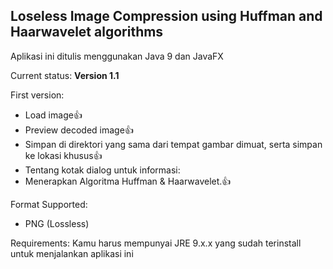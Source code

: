 ## Loseless Image Compression using Huffman and Haarwavelet algorithms

Aplikasi ini ditulis menggunakan Java 9 dan JavaFX

Current status: **Version 1.1**

First version:
- Load image:+1:
- Preview decoded image:+1:
- Simpan di direktori yang sama dari tempat gambar dimuat, serta simpan ke lokasi khusus:+1:
- Tentang kotak dialog untuk informasi:
- Menerapkan Algoritma Huffman & Haarwavelet.:+1:

Format Supported:
- PNG (Lossless)

Requirements:
Kamu harus mempunyai JRE 9.x.x yang sudah terinstall untuk menjalankan aplikasi ini
